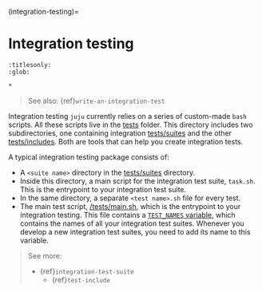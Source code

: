 (integration-testing)=
# Integration testing

```{toctree}
:titlesonly:
:glob:

*
```

> See also: {ref}`write-an-integration-test`

Integration testing `juju` currently relies on a series of custom-made `bash` scripts. All these scripts live
in the [tests](https://github.com/juju/juju/tree/main/tests) folder. This directory includes two subdirectories, one containing
integration [tests/suites](https://github.com/juju/juju/tree/main/tests/suites) and the
other [tests/includes](https://github.com/juju/juju/tree/main/tests/includes). Both are tools that can help you create
integration tests.

A typical integration testing package consists of:

- A `<suite name>` directory in the [tests/suites](https://github.com/juju/juju/tree/main/tests/suites) directory.
- Inside this directory, a main script for the integration test suite, `task.sh`. This is the entrypoint to your
  integration test suite.
- In the same directory, a separate `<test name>.sh` file for every test.
- The main test script, [/tests/main.sh](https://github.com/juju/juju/blob/main/tests/main.sh), which is the entrypoint to your integration testing.
  This file contains a [`TEST_NAMES` variable](https://github.com/juju/juju/blob/main/tests/main.sh#L42),
  which contains the names of all your integration test suites. Whenever you develop a new integration test suites, you
  need to add its name to this variable.

> See more:
> 
> - {ref}`integration-test-suite`
>   - {ref}`test-include`